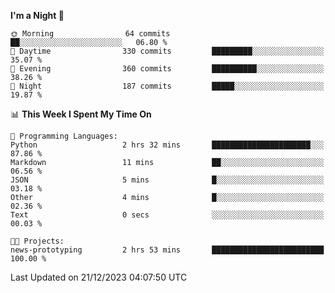 <!--START_SECTION:waka-->
**I'm a Night 🦉** 

```text
🌞 Morning                64 commits          ██░░░░░░░░░░░░░░░░░░░░░░░   06.80 % 
🌆 Daytime                330 commits         █████████░░░░░░░░░░░░░░░░   35.07 % 
🌃 Evening                360 commits         ██████████░░░░░░░░░░░░░░░   38.26 % 
🌙 Night                  187 commits         █████░░░░░░░░░░░░░░░░░░░░   19.87 % 
```


📊 **This Week I Spent My Time On** 

```text
💬 Programming Languages: 
Python                   2 hrs 32 mins       ██████████████████████░░░   87.86 % 
Markdown                 11 mins             ██░░░░░░░░░░░░░░░░░░░░░░░   06.56 % 
JSON                     5 mins              █░░░░░░░░░░░░░░░░░░░░░░░░   03.18 % 
Other                    4 mins              █░░░░░░░░░░░░░░░░░░░░░░░░   02.36 % 
Text                     0 secs              ░░░░░░░░░░░░░░░░░░░░░░░░░   00.03 % 

🐱‍💻 Projects: 
news-prototyping         2 hrs 53 mins       █████████████████████████   100.00 % 
```


 Last Updated on 21/12/2023 04:07:50 UTC
<!--END_SECTION:waka-->
